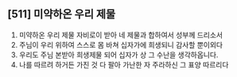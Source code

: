 ## [511] 미약하온 우리 제물

1) 미약하온 우리 제물 자비로이 받아 네 제물과 합하여서 성부께 드리소서
2) 주님이 우리 위하여 스스로 몸 바쳐 십자가에 희생되니 감사할 뿐이외다
3) 우리도 주님 본받아 희생제물 되어 십자가 상 그 수난을 생각하옵니다.
4) 나를 따르려 하거든 가진 것 다 팔아 가난한 자 주라하신 그 표양 따르리다
